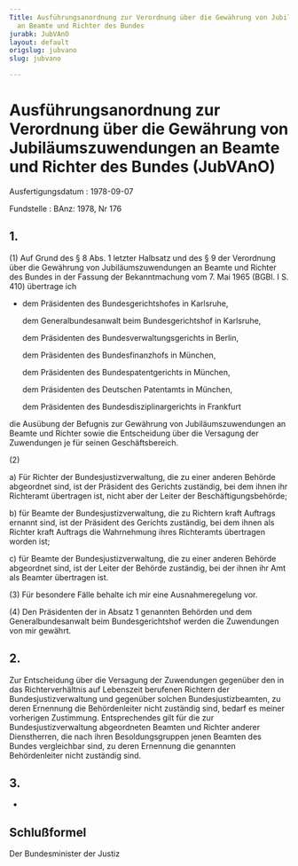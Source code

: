 ```yaml
---
Title: Ausführungsanordnung zur Verordnung über die Gewährung von Jubiläumszuwendungen
  an Beamte und Richter des Bundes
jurabk: JubVAnO
layout: default
origslug: jubvano
slug: jubvano

---
```


# Ausführungsanordnung zur Verordnung über die Gewährung von Jubiläumszuwendungen an Beamte und Richter des Bundes (JubVAnO)

Ausfertigungsdatum
:   1978-09-07

Fundstelle
:   BAnz: 1978, Nr 176

## 1.

(1) Auf Grund des § 8 Abs. 1 letzter Halbsatz und des § 9 der
Verordnung über die Gewährung von Jubiläumszuwendungen an Beamte und
Richter des Bundes in der Fassung der Bekanntmachung vom 7. Mai 1965
(BGBl. I S. 410) übertrage ich

*   dem Präsidenten des Bundesgerichtshofes in Karlsruhe,

    dem Generalbundesanwalt beim Bundesgerichtshof in Karlsruhe,

    dem Präsidenten des Bundesverwaltungsgerichts in Berlin,

    dem Präsidenten des Bundesfinanzhofs in München,

    dem Präsidenten des Bundespatentgerichts in München,

    dem Präsidenten des Deutschen Patentamts in München,

    dem Präsidenten des Bundesdisziplinargerichts in Frankfurt



die Ausübung der Befugnis zur Gewährung von Jubiläumszuwendungen an
Beamte und Richter sowie die Entscheidung über die Versagung der
Zuwendungen je für seinen Geschäftsbereich.

(2)

a)  Für Richter der Bundesjustizverwaltung, die zu einer anderen Behörde
    abgeordnet sind, ist der Präsident des Gerichts zuständig, bei dem
    ihnen ihr Richteramt übertragen ist, nicht aber der Leiter der
    Beschäftigungsbehörde;


b)  für Beamte der Bundesjustizverwaltung, die zu Richtern kraft Auftrags
    ernannt sind, ist der Präsident des Gerichts zuständig, bei dem ihnen
    als Richter kraft Auftrags die Wahrnehmung ihres Richteramts
    übertragen worden ist;


c)  für Beamte der Bundesjustizverwaltung, die zu einer anderen Behörde
    abgeordnet sind, ist der Leiter der Behörde zuständig, bei der ihnen
    ihr Amt als Beamter übertragen ist.




(3) Für besondere Fälle behalte ich mir eine Ausnahmeregelung vor.

(4) Den Präsidenten der in Absatz 1 genannten Behörden und dem
Generalbundesanwalt beim Bundesgerichtshof werden die Zuwendungen von
mir gewährt.

## 2.

Zur Entscheidung über die Versagung der Zuwendungen gegenüber den in
das Richterverhältnis auf Lebenszeit berufenen Richtern der
Bundesjustizverwaltung und gegenüber solchen Bundesjustizbeamten, zu
deren Ernennung die Behördenleiter nicht zuständig sind, bedarf es
meiner vorherigen Zustimmung. Entsprechendes gilt für die zur
Bundesjustizverwaltung abgeordneten Beamten und Richter anderer
Dienstherren, die nach ihren Besoldungsgruppen jenen Beamten des
Bundes vergleichbar sind, zu deren Ernennung die genannten
Behördenleiter nicht zuständig sind.

## 3.

-

## Schlußformel

Der Bundesminister der Justiz

